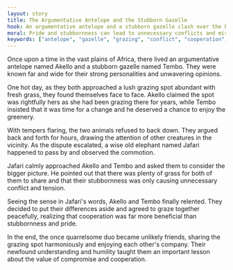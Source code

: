```yaml
---
layout: story
title: The Argumentative Antelope and the Stubborn Gazelle
hook: An argumentative antelope and a stubborn gazelle clash over the best grazing spot, leading to an unexpected turn of events that leaves everyone questioning their assumptions.
moral: Pride and stubbornness can lead to unnecessary conflicts and missed opportunities for mutual benefit.
keywords: ["antelope", "gazelle", "grazing", "conflict", "cooperation", "stubbornness", "compromise", "harmony", "lessons", "understanding"]
---
```


Once upon a time in the vast plains of Africa, there lived an argumentative antelope named Akello and a stubborn gazelle named Tembo. They were known far and wide for their strong personalities and unwavering opinions.

One hot day, as they both approached a lush grazing spot abundant with fresh grass, they found themselves face to face. Akello claimed the spot was rightfully hers as she had been grazing there for years, while Tembo insisted that it was time for a change and he deserved a chance to enjoy the greenery.

With tempers flaring, the two animals refused to back down. They argued back and forth for hours, drawing the attention of other creatures in the vicinity. As the dispute escalated, a wise old elephant named Jafari happened to pass by and observed the commotion.

Jafari calmly approached Akello and Tembo and asked them to consider the bigger picture. He pointed out that there was plenty of grass for both of them to share and that their stubbornness was only causing unnecessary conflict and tension.

Seeing the sense in Jafari's words, Akello and Tembo finally relented. They decided to put their differences aside and agreed to graze together peacefully, realizing that cooperation was far more beneficial than stubbornness and pride.

In the end, the once quarrelsome duo became unlikely friends, sharing the grazing spot harmoniously and enjoying each other's company. Their newfound understanding and humility taught them an important lesson about the value of compromise and cooperation.
